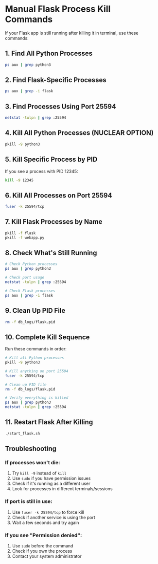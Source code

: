 # Manual Flask Process Kill Commands

If your Flask app is still running after killing it in terminal, use these commands:

## 1. Find All Python Processes
```bash
ps aux | grep python3
```

## 2. Find Flask-Specific Processes
```bash
ps aux | grep -i flask
```

## 3. Find Processes Using Port 25594
```bash
netstat -tulpn | grep :25594
```

## 4. Kill All Python Processes (NUCLEAR OPTION)
```bash
pkill -9 python3
```

## 5. Kill Specific Process by PID
If you see a process with PID 12345:
```bash
kill -9 12345
```

## 6. Kill All Processes on Port 25594
```bash
fuser -k 25594/tcp
```

## 7. Kill Flask Processes by Name
```bash
pkill -f flask
pkill -f webapp.py
```

## 8. Check What's Still Running
```bash
# Check Python processes
ps aux | grep python3

# Check port usage
netstat -tulpn | grep :25594

# Check Flask processes
ps aux | grep -i flask
```

## 9. Clean Up PID File
```bash
rm -f db_logs/flask.pid
```

## 10. Complete Kill Sequence
Run these commands in order:
```bash
# Kill all Python processes
pkill -9 python3

# Kill anything on port 25594
fuser -k 25594/tcp

# Clean up PID file
rm -f db_logs/flask.pid

# Verify everything is killed
ps aux | grep python3
netstat -tulpn | grep :25594
```

## 11. Restart Flask After Killing
```bash
./start_flask.sh
```

## Troubleshooting

### If processes won't die:
1. Try `kill -9` instead of `kill`
2. Use `sudo` if you have permission issues
3. Check if it's running as a different user
4. Look for processes in different terminals/sessions

### If port is still in use:
1. Use `fuser -k 25594/tcp` to force kill
2. Check if another service is using the port
3. Wait a few seconds and try again

### If you see "Permission denied":
1. Use `sudo` before the command
2. Check if you own the process
3. Contact your system administrator 